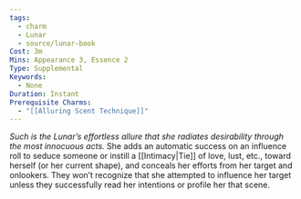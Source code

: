```yaml
---
tags:
  - charm
  - Lunar
  - source/lunar-book
Cost: 3m
Mins: Appearance 3, Essence 2
Type: Supplemental
Keywords:
  - None
Duration: Instant
Prerequisite Charms:
  - "[[Alluring Scent Technique]]"
---
```

*Such is the Lunar’s effortless allure that she radiates desirability through the most innocuous acts.*
She adds an automatic success on an influence roll to seduce someone or instill a [[Intimacy|Tie]] of love, lust, etc., toward herself (or her current shape), and conceals her efforts from her target and onlookers. They won’t recognize that she attempted to influence her target unless they successfully read her intentions or profile her that scene.